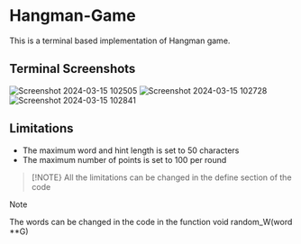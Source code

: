 # Hangman-Game

This is a terminal based implementation of Hangman game.

## Terminal Screenshots
![Screenshot 2024-03-15 102505](https://github.com/kabir325/Hangman-Game/assets/119738554/acb5199a-651a-48e4-be30-af097412205f)
![Screenshot 2024-03-15 102728](https://github.com/kabir325/Hangman-Game/assets/119738554/e602a2ab-da6f-4889-ba8f-b713aa95e224)
![Screenshot 2024-03-15 102841](https://github.com/kabir325/Hangman-Game/assets/119738554/7c67eebf-8afd-47f3-b978-01ca4f4c26c7)

## Limitations
- The maximum word and hint length is set to 50 characters
- The maximum number of points is set to 100 per round

> [!NOTE}
> All the limitations can be changed in the define section of the code

> [!NOTE]
> The words can be changed in the code in the function void random_W(word **G)

